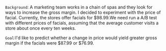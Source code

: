 `Background`: A marketing team works in a chain of spas and they look for ways to increase the gross margin. I decided to experiment with the price of facial. Currently, the stores offer facials for $98.99.We need run a A/B test with different prices of facials, assuming that the average customer visits a store about once every ten weeks. 

`Goal`:I'd like to predict whether a change in price would yield greater gross margin if the facials were $87.99 or $76.99.  
